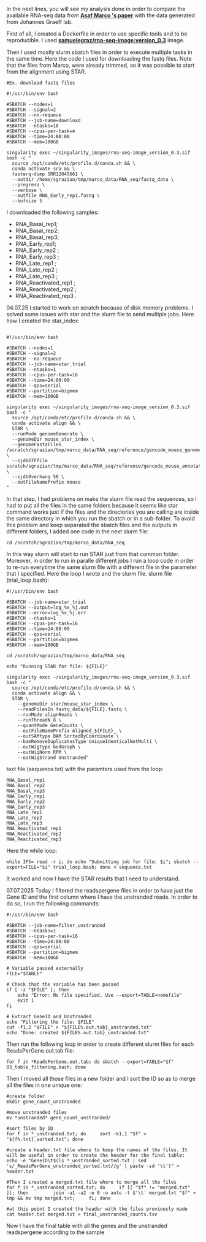In the next lines, you will see my analysis done in order to compare the available RNA-seq data from [**Asaf Marco 's paper**]([URL]https://www.nature.com/articles/s41593-020-00717-0#data-availability) with the data generated from Johannes Graeff lab.

First of all, I created a Dockerfile in order to use specific tools and to be reproducible. I used [**samuelegraz/rna-seq-image:version_0.3**]([URL]https://hub.docker.com/repository/docker/samuelegraz/rna-seq-image/tags/version_0.3/sha256-df5af533563bc42b992b953af69a3041f3d643828bdc1484d5e360ddb0284ccc) image. 

Then I used mostly slurm sbatch files in order to execute multiple tasks in the same time.
Here the code I used for downloading the fastq files. Note that the files from Marco, were already trimmed, so it was possible to start from the alignment using STAR.
```
#Ex. download fastq files

#!/usr/bin/env bash

#SBATCH --nodes=1
#SBATCH --signal=2
#SBATCH --no-requeue
#SBATCH --job-name=download
#SBATCH --ntasks=10
#SBATCH --cpus-per-task=4
#SBATCH --time=24:00:00
#SBATCH --mem=100GB

singularity exec ~/singularity_images/rna-seq-image_version_0.3.sif bash -c "
  source /opt/conda/etc/profile.d/conda.sh && \
  conda activate sra && \
  fasterq-dump SRR12045661 \
  --outdir /home/sgrazian/tmp/marco_data/RNA_seq/fastq_data \
  --progress \
  --verbose \
  --outfile RNA_Early_rep1.fastq \
  --bufsize 5
```
I downloaded the following samples:
+ RNA_Basal_rep1;
+ RNA_Basal_rep2;
+ RNA_Basal_rep3;
+ RNA_Early_rep1;
+ RNA_Early_rep2 ;
+ RNA_Early_rep3 ;
+ RNA_Late_rep1 ;
+ RNA_Late_rep2 ;
+ RNA_Late_rep3 ;
+ RNA_Reactivated_rep1 ;
+ RNA_Reactivated_rep2 ;
+ RNA_Reactivated_rep3 .

04.07.25
I started to work on scratch because of disk memory problems.
I solved some issues with star and the slurm file to send multiple jobs. Here how I created the star_index:

```

#!/usr/bin/env bash

#SBATCH --nodes=1
#SBATCH --signal=2
#SBATCH --no-requeue
#SBATCH --job-name=star_trial
#SBATCH --ntasks=1
#SBATCH --cpus-per-task=16
#SBATCH --time=24:00:00
#SBATCH --qos=serial
#SBATCH --partition=bigmem
#SBATCH --mem=100GB

singularity exec ~/singularity_images/rna-seq-image_version_0.3.sif bash -c "
  source /opt/conda/etc/profile.d/conda.sh && \
  conda activate align && \
  STAR \
  --runMode genomeGenerate \
  --genomeDir mouse_star_index \
  --genomeFastaFiles /scratch/sgrazian/tmp/marco_data/RNA_seq/reference/gencode_mouse_genome.fa \
  --sjdbGTFfile scratch/sgrazian/tmp/marco_data/RNA_seq/reference/gencode_mouse_annotated_genome.gtf \
  --sjdbOverhang 50 \
  --outFileNamePrefix mouse 
"
```
In that step, I had problems on make the slurm file read the sequences, so I had to put all the files in the same folders because it seems like star command works just if the files and the directories you are calling are inside the same directory in which you run the sbatch or in a sub-folder.
To avoid this problem and keep separated the sbatch files and the outputs in different folders, I added one code in the next slurm file:
```
cd /scratch/sgrazian/tmp/marco_data/RNA_seq
```
In this way slurm will start to run STAR just from that common folder. Moreover, in order to run in paralle different jobs I run a loop code in order to re-run everytime the same slurm file with a different file in the parameter that I specified. Here the loop I wrote and the slurm file.
slurm file (trial_loop.bash):
```
#!/usr/bin/env bash

#SBATCH --job-name=star_trial
#SBATCH --output=log_%x_%j.out
#SBATCH --error=log_%x_%j.err
#SBATCH --ntasks=1
#SBATCH --cpus-per-task=16
#SBATCH --time=24:00:00
#SBATCH --qos=serial
#SBATCH --partition=bigmem
#SBATCH --mem=100GB

cd /scratch/sgrazian/tmp/marco_data/RNA_seq

echo "Running STAR for file: ${FILE}"

singularity exec ~/singularity_images/rna-seq-image_version_0.3.sif bash -c "
  source /opt/conda/etc/profile.d/conda.sh && \
  conda activate align && \
  STAR \
    --genomeDir star/mouse_star_index \
    --readFilesIn fastq_data/${FILE}.fastq \
    --runMode alignReads \
    --runThreadN 8 \
    --quantMode GeneCounts \
    --outFileNamePrefix Aligned_${FILE}_ \
    --outSAMtype BAM SortedByCoordinate \
    --bamRemoveDuplicatesType UniqueIdenticalNotMulti \
    --outWigType bedGraph \
    --outWigNorm RPM \
    --outWigStrand Unstranded"
```
text file (sequence.txt) with the paramters used from the loop:
```
RNA_Basal_rep1
RNA_Basal_rep2
RNA_Basal_rep3
RNA_Early_rep1
RNA_Early_rep2
RNA_Early_rep3
RNA_Late_rep1
RNA_Late_rep2
RNA_Late_rep3
RNA_Reactivated_rep1
RNA_Reactivated_rep2
RNA_Reactivated_rep3
```
Here the while loop:
```
while IFS= read -r i; do echo "Submitting job for file: $i"; sbatch --export=FILE="$i" trial_loop.bash; done < sequence.txt
```

It worked and now I have the STAR results that I need to understand.


07.07.2025
Today I filtered the readspergene files in order to have just the Gene ID and the first column where I have the unstranded reads. In order to do so, I run the following commands:

```
#!/usr/bin/env bash

#SBATCH --job-name=filter_unstranded
#SBATCH --ntasks=1
#SBATCH --cpus-per-task=16
#SBATCH --time=24:00:00
#SBATCH --qos=serial
#SBATCH --partition=bigmem
#SBATCH --mem=100GB

# Variable passed externally
FILE="$TABLE"

# Check that the variable has been passed
if [ -z "$FILE" ]; then
    echo "Error: No file specified. Use --export=TABLE=nomefile"
    exit 1
fi

# Extract GeneID and Unstranded
echo "Filtering the file: $FILE"
cut -f1,2 "$FILE" > "${FILE%.out.tab}_unstranded.txt"
echo "Done: created ${FILE%.out.tab}_unstranded.txt"
```
Then run the following loop in order to create different slurm files for each ReadsPerGene.out.tab file:
```
for f in *ReadsPerGene.out.tab; do sbatch --export=TABLE="$f" 03_table_filtering.bash; done
```
Then I moved all those files in a new folder and I sort the ID so as to merge all the files in one unique one:
```
#create folder
mkdir gene_count_unstranded

#move unstranded files
mv *unstranded* gene_count_unstranded/

#sort files by ID
for f in *_unstranded.txt; do     sort -k1,1 "$f" > "${f%.txt}_sorted.txt"; done

#create a header.txt file where to keep the names of the files. It will be useful in order to create the header for the final table:
echo -e "GeneID\t$(ls *_unstranded_sorted.txt | sed 's/_ReadsPerGene_unstranded_sorted.txt//g' | paste -sd '\t')" > header.txt

#Then I created a merged.txt file where to merge all the files
for f in *_unstranded_sorted.txt; do     if [[ "$f" != "merged.txt" ]]; then         join -a1 -a2 -e 0 -o auto -t $'\t' merged.txt "$f" > tmp && mv tmp merged.txt;     fi; done

#at this point I created the header with the files previously made
cat header.txt merged.txt > final_unstranded_counts.tsv
```
Now I have the final table with all the genes and the unstranded readspergene according to the sample





